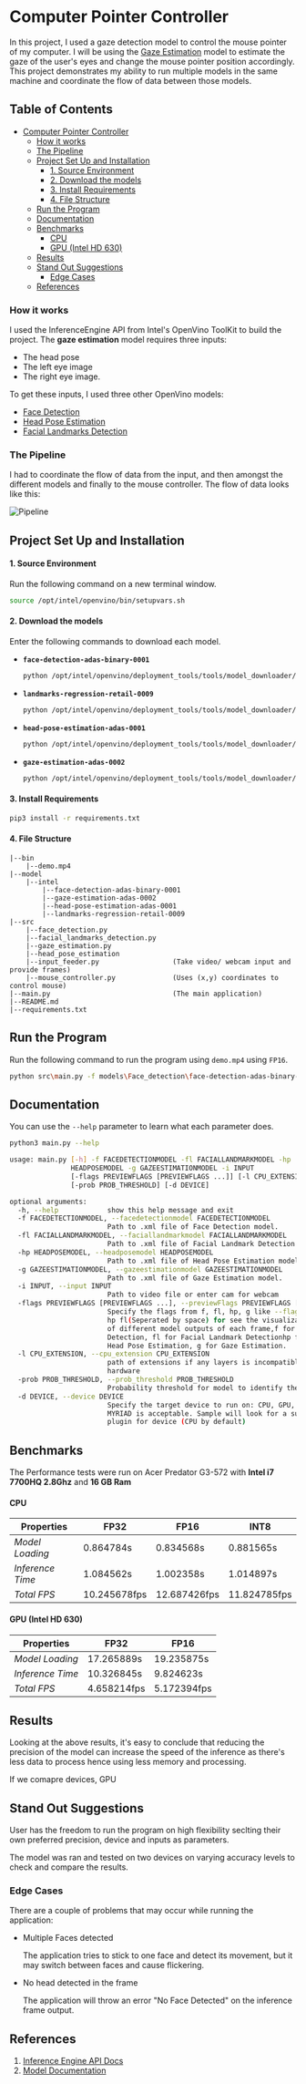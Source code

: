 # Computer Pointer Controller 

In this project, I used a gaze detection model to control the mouse pointer of my computer. I will be using the [Gaze Estimation](https://docs.openvinotoolkit.org/latest/_models_intel_gaze_estimation_adas_0002_description_gaze_estimation_adas_0002.html) model to estimate the gaze of the user's eyes and change the mouse pointer position accordingly. This project demonstrates my ability to run multiple models in the same machine and coordinate the flow of data between those models.

## Table of Contents  <!-- omit in toc --> 

- [Computer Pointer Controller](#computer-pointer-controller)
    - [How it works](#how-it-works)
    - [The Pipeline](#the-pipeline)
  - [Project Set Up and Installation](#project-set-up-and-installation)
      - [1. Source Environment](#1-source-environment)
      - [2. Download the models](#2-download-the-models)
      - [3. Install Requirements](#3-install-requirements)
      - [4. File Structure](#4-file-structure)
  - [Run the Program](#run-the-program)
  - [Documentation](#documentation)
  - [Benchmarks](#benchmarks)
      - [CPU](#cpu)
      - [GPU (Intel HD 630)](#gpu-intel-hd-630)
  - [Results](#results)
  - [Stand Out Suggestions](#stand-out-suggestions)
    - [Edge Cases](#edge-cases)
  - [References](#references)

### How it works

I used the InferenceEngine API from Intel's OpenVino ToolKit to build the project. The **gaze estimation** model requires three inputs:

 - The head pose
 - The left eye image
 - The right eye image.

To get these inputs, I used three other OpenVino models:

 - [Face Detection](https://docs.openvinotoolkit.org/latest/_models_intel_face_detection_adas_binary_0001_description_face_detection_adas_binary_0001.html)
 - [Head Pose Estimation](https://docs.openvinotoolkit.org/latest/_models_intel_head_pose_estimation_adas_0001_description_head_pose_estimation_adas_0001.html)
 - [Facial Landmarks Detection](https://docs.openvinotoolkit.org/latest/_models_intel_landmarks_regression_retail_0009_description_landmarks_regression_retail_0009.html)

### The Pipeline

I had to coordinate the flow of data from the input, and then amongst the different models and finally to the mouse controller. The flow of data looks like this:

![Pipeline](pipeline.png)

## Project Set Up and Installation

#### 1. Source Environment

Run the following command on a new terminal window.

```bash
source /opt/intel/openvino/bin/setupvars.sh
```

#### 2. Download the models

Enter the following commands to download each model.

 - **`face-detection-adas-binary-0001`**

    ```bash
    python /opt/intel/openvino/deployment_tools/tools/model_downloader/downloader.py --name "face-detection-adas-binary-0001"
    ```

 - **`landmarks-regression-retail-0009`**

    ```bash
    python /opt/intel/openvino/deployment_tools/tools/model_downloader/downloader.py --name "landmarks-regression-retail-0009"
    ```

 - **`head-pose-estimation-adas-0001`**

    ```bash
    python /opt/intel/openvino/deployment_tools/tools/model_downloader/downloader.py --name "landmarks-regression-retail-0009"
    ```

 - **`gaze-estimation-adas-0002`**

    ```bash
    python /opt/intel/openvino/deployment_tools/tools/model_downloader/downloader.py --name "gaze-estimation-adas-0002"
    ```

#### 3. Install Requirements

```bash
pip3 install -r requirements.txt
```

#### 4. File Structure

```
|--bin
    |--demo.mp4
|--model
    |--intel
        |--face-detection-adas-binary-0001
        |--gaze-estimation-adas-0002
        |--head-pose-estimation-adas-0001
        |--landmarks-regression-retail-0009
|--src
    |--face_detection.py
    |--facial_landmarks_detection.py
    |--gaze_estimation.py
    |--head_pose_estimation
    |--input_feeder.py                  (Take video/ webcam input and provide frames)
    |--mouse_controller.py              (Uses (x,y) coordinates to control mouse)
|--main.py                              (The main application)
|--README.md
|--requirements.txt
```

## Run the Program

Run the following command to run the program using `demo.mp4` using `FP16`.

```bash
python src\main.py -f models\Face_detection\face-detection-adas-binary-0001.xml -fl models\Landmarks_detection\FP16\landmarks-regression-retail-0009.xml -hp models\Head_Pose\FP16\head-pose-estimation-adas-0001.xml -g models\Gaze_Estimation\FP16\gaze-estimation-adas-0002.xml -i bin\demo.mp4
```

## Documentation

You can use the `--help` parameter to learn what each parameter does.

```bash
python3 main.py --help

usage: main.py [-h] -f FACEDETECTIONMODEL -fl FACIALLANDMARKMODEL -hp
               HEADPOSEMODEL -g GAZEESTIMATIONMODEL -i INPUT
               [-flags PREVIEWFLAGS [PREVIEWFLAGS ...]] [-l CPU_EXTENSION]
               [-prob PROB_THRESHOLD] [-d DEVICE]

optional arguments:
  -h, --help            show this help message and exit
  -f FACEDETECTIONMODEL, --facedetectionmodel FACEDETECTIONMODEL
                        Path to .xml file of Face Detection model.
  -fl FACIALLANDMARKMODEL, --faciallandmarkmodel FACIALLANDMARKMODEL
                        Path to .xml file of Facial Landmark Detection model.
  -hp HEADPOSEMODEL, --headposemodel HEADPOSEMODEL
                        Path to .xml file of Head Pose Estimation model.
  -g GAZEESTIMATIONMODEL, --gazeestimationmodel GAZEESTIMATIONMODEL
                        Path to .xml file of Gaze Estimation model.
  -i INPUT, --input INPUT
                        Path to video file or enter cam for webcam
  -flags PREVIEWFLAGS [PREVIEWFLAGS ...], --previewFlags PREVIEWFLAGS [PREVIEWFLAGS ...]
                        Specify the flags from f, fl, hp, g like --flags f
                        hp fl(Seperated by space) for see the visualization
                        of different model outputs of each frame,f for Face
                        Detection, fl for Facial Landmark Detectionhp for
                        Head Pose Estimation, g for Gaze Estimation.
  -l CPU_EXTENSION, --cpu_extension CPU_EXTENSION
                        path of extensions if any layers is incompatible with
                        hardware
  -prob PROB_THRESHOLD, --prob_threshold PROB_THRESHOLD
                        Probability threshold for model to identify the face .
  -d DEVICE, --device DEVICE
                        Specify the target device to run on: CPU, GPU, FPGA or
                        MYRIAD is acceptable. Sample will look for a suitable
                        plugin for device (CPU by default)
```

## Benchmarks

The Performance tests were run on Acer Predator G3-572 with **Intel i7 7700HQ 2.8Ghz** and **16 GB Ram**

#### CPU

| Properties       | FP32         | FP16         | INT8         |
| ---------------- | ------------ | ------------ | ------------ |
| *Model Loading*  | 0.864784s    | 0.834568s    | 0.881565s    |
| *Inference Time* | 1.084562s    | 1.002358s    | 1.014897s    |
| *Total FPS*      | 10.245678fps | 12.687426fps | 11.824785fps |

#### GPU (Intel HD 630)

| Properties       | FP32        | FP16        |
| ---------------- | ----------- | ----------- |
| *Model Loading*  | 17.265889s  | 19.235875s  |
| *Inference Time* | 10.326845s  | 9.824623s   |
| *Total FPS*      | 4.658214fps | 5.172394fps |

## Results

Looking at the above results, it's easy to conclude that reducing the precision of the model can increase the speed of the inference as there's less data to process hence using less memory and processing.

If we comapre devices, GPU 

## Stand Out Suggestions

User has the freedom to run the program on high flexibility seclting their own preferred precision, device and inputs as parameters.

The model was ran and tested on two devices on varying accuracy levels to check and compare the results.


### Edge Cases

There are a couple of problems that may occur while running the application:

  - Multiple Faces detected
   
     The application tries to stick to one face and detect its movement, but it may switch between faces and cause flickering.

  - No head detected in the frame

      The application will throw an error "No Face Detected" on the inference frame output.


## References

1. [Inference Engine API Docs](https://docs.openvinotoolkit.org/latest/_inference_engine_ie_bridges_python_docs_api_overview.html)
2. [Model Documentation](https://docs.openvinotoolkit.org/latest/_models_intel_index.html)